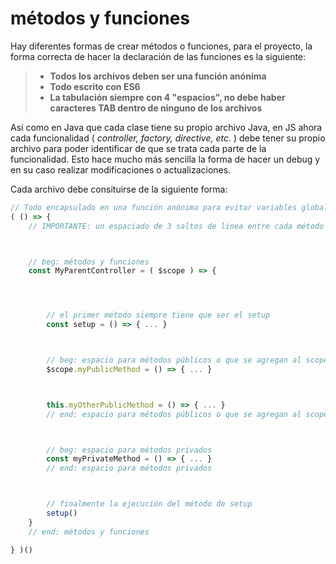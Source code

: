 # métodos y funciones

Hay diferentes formas de crear métodos o funciones, para el proyecto, la forma correcta de hacer la declaración de las funciones es la siguiente:

> - **Todos los archivos deben ser una función anónima**
> - **Todo escrito con ES6**
> - **La tabulación siempre con 4 "espacios", no debe haber caracteres TAB dentro de ninguno de los archivos**

Así como en Java que cada clase tiene su propio archivo Java, en JS ahora cada funcionalidad (  _controller, factory, directive, etc._ ) debe tener su propio archivo para poder identificar de que se trata cada parte de la funcionalidad. Esto hace mucho más sencilla la forma de hacer un debug y en su caso realizar modificaciones o actualizaciones.

Cada archivo debe consituirse de la siguiente forma:
```javascript
// Todo encapsulado en una función anónima para evitar variables globales
( () => {
    // IMPORTANTE: un espaciado de 3 saltos de linea entre cada método o función



    // beg: métodos y funciones
    const MyParentController = ( $scope ) => {




        // el primer método siempre tiene que ser el setup
        const setup = () => { ... }



        // beg: espacio para métodos públicos o que se agregan al scope de la vista
        $scope.myPublicMethod = () => { ... }



        this.myOtherPublicMethod = () => { ... }
        // end: espacio para métodos públicos o que se agregan al scope de la vista



        // beg: espacio para métodos privados
        const myPrivateMethod = () => { ... }
        // end: espacio para métodos privados



        // finalmente la ejecución del método de setup
        setup()
    }
    // end: métodos y funciones

} )()
```
